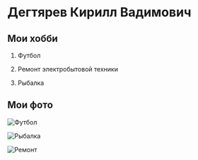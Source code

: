# Дегтярев Кирилл Вадимович

## Мои хобби 

1. Футбол

2. Ремонт электробытовой техники

3. Рыбалка

## Мои фото

![Футбол](https://sportishka.com/uploads/posts/2022-11/1667550883_55-sportishka-com-p-dribling-v-futbole-oboi-67.jpg)

![Рыбалка](https://dosuga.net/uploads/posts/2022-09/62.png)

![Ремонт](https://moscow.pozitive.org/images/adresa/krylatskoe.jpg)

